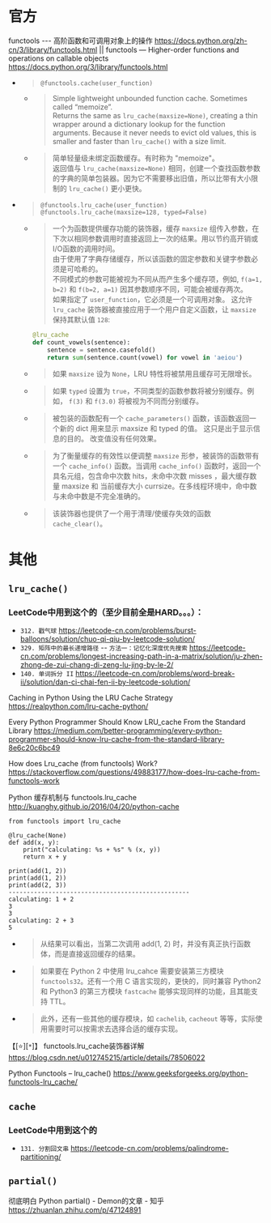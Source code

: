 
# 官方

functools --- 高阶函数和可调用对象上的操作 https://docs.python.org/zh-cn/3/library/functools.html || functools — Higher-order functions and operations on callable objects https://docs.python.org/3/library/functools.html
- > `@functools.cache(user_function)`
  * > Simple lightweight unbounded function cache. Sometimes called “memoize”. <br> Returns the same as `lru_cache(maxsize=None)`, creating a thin wrapper around a dictionary lookup for the function arguments. Because it never needs to evict old values, this is smaller and faster than `lru_cache()` with a size limit.
  * > 简单轻量级未绑定函数缓存。有时称为 "memoize"。 <br> 返回值与 `lru_cache(maxsize=None)` 相同，创建一个查找函数参数的字典的简单包装器。因为它不需要移出旧值，所以比带有大小限制的 `lru_cache()` 更小更快。
- > `@functools.lru_cache(user_function)` <br> `@functools.lru_cache(maxsize=128, typed=False)`
  * > 一个为函数提供缓存功能的装饰器，缓存 `maxsize` 组传入参数，在下次以相同参数调用时直接返回上一次的结果。用以节约高开销或I/O函数的调用时间。 <br> 由于使用了字典存储缓存，所以该函数的固定参数和关键字参数必须是可哈希的。 <br> 不同模式的参数可能被视为不同从而产生多个缓存项，例如, `f(a=1, b=2)` 和 `f(b=2, a=1)` 因其参数顺序不同，可能会被缓存两次。 <br> 如果指定了 `user_function`，它必须是一个可调用对象。 这允许 `lru_cache` 装饰器被直接应用于一个用户自定义函数，让 `maxsize` 保持其默认值 `128`:
    ```py
    @lru_cache
    def count_vowels(sentence):
        sentence = sentence.casefold()
        return sum(sentence.count(vowel) for vowel in 'aeiou')
    ```
  * > 如果 `maxsize` 设为 `None`，LRU 特性将被禁用且缓存可无限增长。
  * > 如果 `typed` 设置为 `true`，不同类型的函数参数将被分别缓存。例如， `f(3)` 和 `f(3.0)` 将被视为不同而分别缓存。
  * > 被包装的函数配有一个 `cache_parameters()` 函数，该函数返回一个新的 dict 用来显示 maxsize 和 typed 的值。 这只是出于显示信息的目的。 改变值没有任何效果。
  * > 为了衡量缓存的有效性以便调整 `maxsize` 形参，被装饰的函数带有一个 `cache_info()` 函数。当调用 `cache_info()` 函数时，返回一个具名元组，包含命中次数 hits，未命中次数 misses ，最大缓存数量 maxsize 和 当前缓存大小 currsize。在多线程环境中，命中数与未命中数是不完全准确的。
  * > 该装饰器也提供了一个用于清理/使缓存失效的函数 `cache_clear()`。

# 其他

## `lru_cache()`

### LeetCode中用到这个的（至少目前全是HARD。。。）：
- `312. 戳气球` https://leetcode-cn.com/problems/burst-balloons/solution/chuo-qi-qiu-by-leetcode-solution/
- `329. 矩阵中的最长递增路径` -- `方法一：记忆化深度优先搜索` https://leetcode-cn.com/problems/longest-increasing-path-in-a-matrix/solution/ju-zhen-zhong-de-zui-chang-di-zeng-lu-jing-by-le-2/
- `140. 单词拆分 II` https://leetcode-cn.com/problems/word-break-ii/solution/dan-ci-chai-fen-ii-by-leetcode-solution/

Caching in Python Using the LRU Cache Strategy https://realpython.com/lru-cache-python/

Every Python Programmer Should Know LRU_cache From the Standard Library https://medium.com/better-programming/every-python-programmer-should-know-lru-cache-from-the-standard-library-8e6c20c6bc49
  
How does Lru_cache (from functools) Work? https://stackoverflow.com/questions/49883177/how-does-lru-cache-from-functools-work
  
Python 缓存机制与 functools.lru_cache http://kuanghy.github.io/2016/04/20/python-cache
```py3
from functools import lru_cache

@lru_cache(None)
def add(x, y):
    print("calculating: %s + %s" % (x, y))
    return x + y

print(add(1, 2))
print(add(1, 2))
print(add(2, 3))
--------------------------------------------------
calculating: 1 + 2
3
3
calculating: 2 + 3
5
```
- > 从结果可以看出，当第二次调用 add(1, 2) 时，并没有真正执行函数体，而是直接返回缓存的结果。
- > 如果要在 Python 2 中使用 lru_cahce 需要安装第三方模块 `functools32`。还有一个用 C 语言实现的，更快的，同时兼容 Python2 和 Python3 的第三方模块 `fastcache` 能够实现同样的功能，且其能支持 TTL。
- > 此外，还有一些其他的缓存模块，如 `cachelib`, `cacheout` 等等，实际使用需要时可以按需求去选择合适的缓存实现。
  
【[:star:][`*`]】 functools.lru_cache装饰器详解 https://blog.csdn.net/u012745215/article/details/78506022

Python Functools – lru_cache() https://www.geeksforgeeks.org/python-functools-lru_cache/

## `cache`

### LeetCode中用到这个的
- `131. 分割回文串` https://leetcode-cn.com/problems/palindrome-partitioning/

## `partial()`

彻底明白 Python partial() - Demon的文章 - 知乎 https://zhuanlan.zhihu.com/p/47124891
